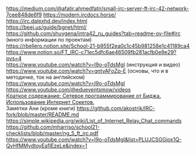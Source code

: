 https://medium.com/@afatir.ahmedfatir/small-irc-server-ft-irc-42-network-7cee848de6f9
https://modern.ircdocs.horse/   
 https://irc.dalexhd.dev/index.html  
https://beej.us/guide/bgnet/html/  
https://github.com/shuygena/intra42_ru_guides?tab=readme-ov-file#irc (много информации по проектам)  
https://rbellero.notion.site/School-21-b955f2ea0c1c45b981258e1c41189ca4   
https://www.notion.so/FT_IRC-c71ec5dfc6ae46509fb281acfb0e9e29?pvs=4  
https://www.youtube.com/watch?v=I9o-oTdsMgI (инструкция и видео)   
https://www.youtube.com/watch?v=gntyAFoZp-E (основы, что и в методичке, ток на английском)  
https://www.youtube.com/watch?v=I9o-oTdsMgI  
https://www.youtube.com/@edueventsmow/videos  
[Краткое содержание: Сетевое программирование от Биджа. Использование	Интернет Сокетов.](https://github.com/bakyt92/11_ft_irc/blob/master/docs/book_sockets_short.md)   
Заметки Ани (кроме книги) https://github.com/akostrik/IRC-fork/blob/master/README.md  
https://simple.wikipedia.org/wiki/List_of_Internet_Relay_Chat_commands   
https://github.com/mharriso/school21-checklists/blob/master/ng_5_ft_irc.pdf   
https://www.youtube.com/watch?v=I9o-oTdsMgI&list=PLUJCSGGiox1Q-QvHfMMydtoyEa1IEzeLe&index=1   
